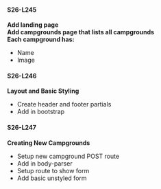 #### S26-L245 
**Add landing page**  
**Add campgrounds page that lists all campgrounds**  
**Each campground has:**  
* Name 
* Image 

#### S26-L246 
**Layout and Basic Styling**  
* Create header and footer partials 
* Add in bootstrap

#### S26-L247  
**Creating New Campgrounds**  
* Setup new campground POST route
* Add in body-parser
* Setup route to show form
* Add basic unstyled form